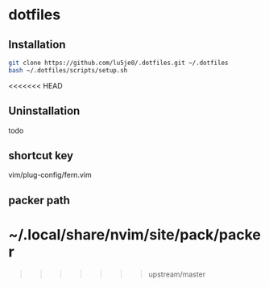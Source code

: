 # dotfiles

## Installation

```bash
git clone https://github.com/lu5je0/.dotfiles.git ~/.dotfiles
bash ~/.dotfiles/scripts/setup.sh
```
<<<<<<< HEAD

## Uninstallation

todo

## shortcut key

vim/plug-config/fern.vim

## packer path
~/.local/share/nvim/site/pack/packer
=======
>>>>>>> upstream/master
